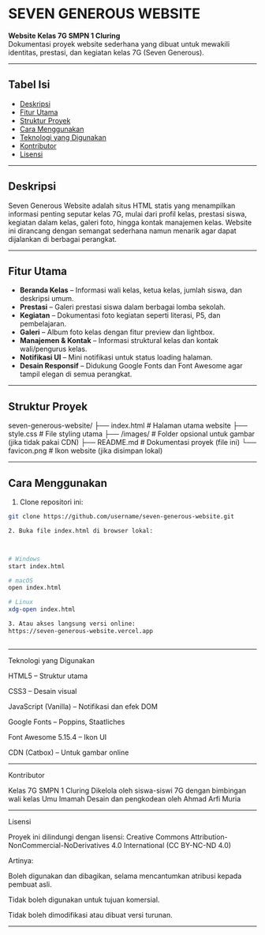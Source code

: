 # SEVEN GENEROUS WEBSITE

**Website Kelas 7G SMPN 1 Cluring**  
Dokumentasi proyek website sederhana yang dibuat untuk mewakili identitas, prestasi, dan kegiatan kelas 7G (Seven Generous).

---

## Tabel Isi

- [Deskripsi](#deskripsi)  
- [Fitur Utama](#fitur-utama)  
- [Struktur Proyek](#struktur-proyek)  
- [Cara Menggunakan](#cara-menggunakan)  
- [Teknologi yang Digunakan](#teknologi-yang-digunakan)  
- [Kontributor](#kontributor)  
- [Lisensi](#lisensi)

---

## Deskripsi

Seven Generous Website adalah situs HTML statis yang menampilkan informasi penting seputar kelas 7G, mulai dari profil kelas, prestasi siswa, kegiatan dalam kelas, galeri foto, hingga kontak manajemen kelas. Website ini dirancang dengan semangat sederhana namun menarik agar dapat dijalankan di berbagai perangkat.

---

## Fitur Utama

- **Beranda Kelas** – Informasi wali kelas, ketua kelas, jumlah siswa, dan deskripsi umum.  
- **Prestasi** – Galeri prestasi siswa dalam berbagai lomba sekolah.  
- **Kegiatan** – Dokumentasi foto kegiatan seperti literasi, P5, dan pembelajaran.  
- **Galeri** – Album foto kelas dengan fitur preview dan lightbox.  
- **Manajemen & Kontak** – Informasi struktural kelas dan kontak wali/pengurus kelas.  
- **Notifikasi UI** – Mini notifikasi untuk status loading halaman.  
- **Desain Responsif** – Didukung Google Fonts dan Font Awesome agar tampil elegan di semua perangkat.

---

## Struktur Proyek

seven-generous-website/ ├── index.html          # Halaman utama website ├── style.css           # File styling utama ├── /images/            # Folder opsional untuk gambar (jika tidak pakai CDN) ├── README.md           # Dokumentasi proyek (file ini) └── favicon.png         # Ikon website (jika disimpan lokal)

---

## Cara Menggunakan

1. Clone repositori ini:

```bash
git clone https://github.com/username/seven-generous-website.git

2. Buka file index.html di browser lokal:



# Windows
start index.html

# macOS
open index.html

# Linux
xdg-open index.html

3. Atau akses langsung versi online:
https://seven-generous-website.vercel.app



```
---

Teknologi yang Digunakan

HTML5 – Struktur utama

CSS3 – Desain visual

JavaScript (Vanilla) – Notifikasi dan efek DOM

Google Fonts – Poppins, Staatliches

Font Awesome 5.15.4 – Ikon UI

CDN (Catbox) – Untuk gambar online



---

Kontributor

Kelas 7G SMPN 1 Cluring
Dikelola oleh siswa-siswi 7G dengan bimbingan wali kelas Umu Imamah
Desain dan pengkodean oleh Ahmad Arfi Muria


---

Lisensi

Proyek ini dilindungi dengan lisensi:
Creative Commons Attribution-NonCommercial-NoDerivatives 4.0 International (CC BY-NC-ND 4.0)

Artinya:

Boleh digunakan dan dibagikan, selama mencantumkan atribusi kepada pembuat asli.

Tidak boleh digunakan untuk tujuan komersial.

Tidak boleh dimodifikasi atau dibuat versi turunan.

---
